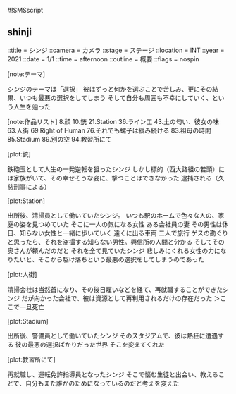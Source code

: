 #!SMSscript

## shinji

::title = シンジ
::camera = カメラ
::stage = ステージ
::location = INT
::year = 2021
::date = 1/1
::time = afternoon
::outline = 概要
::flags = nospin

[note:テーマ]

シンジのテーマは「選択」
彼はずっと何かを選ぶことで苦しみ、更にその結果、いつも最悪の選択をしてしまう
そして自分も周囲も不幸にしていく、という人生を辿った

[note:作品リスト]
8.顔
10.銃
21.Station
36.ライン工
43.土の匂い、彼女の味
63.人街
69.Right of Human
76.それでも螺子は緩み続ける
83.祖母の時間
85.Stadium
89.別の空
94.教習所にて






[plot:銃]

鉄砲玉として人生の一発逆転を狙ったシンジ
しかし標的（西大路組の若頭）には家族がいて、その幸せそうな姿に、撃つことはできなかった
逮捕される（久慈刑事による）

[plot:Station]

出所後、清掃員として働いていたシンジ。
いつも駅のホームで色々な人の、家庭の姿を見つめていた
そこに一人の気になる女性
ある会社員の妻
その男性は休日、知らない女性と一緒に歩いていく
遠くに出る車両
二人で旅行
ゲスの勘ぐりと思ったら、それを盗撮する知らない男性。興信所の人間と分かる
そしてその奥さんが頼んだのだと
それを全て見ていたシンジ
悲しみにくれる女性の力になりたいと、そこから駆け落ちという最悪の選択をしてしまうのであった

[plot:人街]

清掃会社は当然首になり、その後日雇いなどを経て、再就職することができたシンジ
だが向かった会社で、彼は資源として再利用されるだけの存在だった
＞ここで一旦死亡

[plot:Stadium]

出所後、警備員として働いていたシンジ
そのスタジアムで、彼は熱狂に遭遇する
彼の最悪の選択ばかりだった世界
そこを変えてくれた

[plot:教習所にて]

再就職し、運転免許指導員となったシンジ
そこで悩む生徒と出会い、教えることで、自分もまた誰かのためになっているのだと考えを変えた

